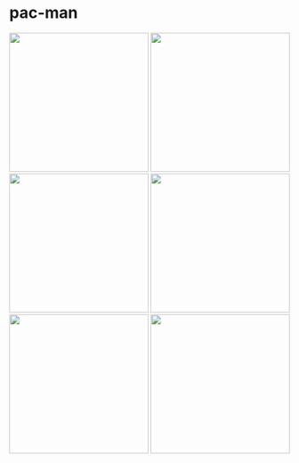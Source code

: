 # pac-man


<img src="https://github.com/Cheng-Xue/Hi-Phy/tree/main/tasks/example_tasks/images/1.1.1.png" width="250"/> <img src="https://github.com/Cheng-Xue/Hi-Phy/tree/main/tasks/example_tasks/images/1.1.2.png" width="250"/> <img src="https://github.com/Cheng-Xue/Hi-Phy/tree/main/tasks/example_tasks/images/1.1.3.png" width="250"/>
<img src="https://github.com/Cheng-Xue/Hi-Phy/tree/main/tasks/example_tasks/images/1.2.1.png" width="250"/> <img src="https://github.com/Cheng-Xue/Hi-Phy/tree/main/tasks/example_tasks/images/1.2.2.png" width="250"/> <img src="https://github.com/Cheng-Xue/Hi-Phy/tree/main/tasks/example_tasks/images/1.2.3.png" width="250"/> 

